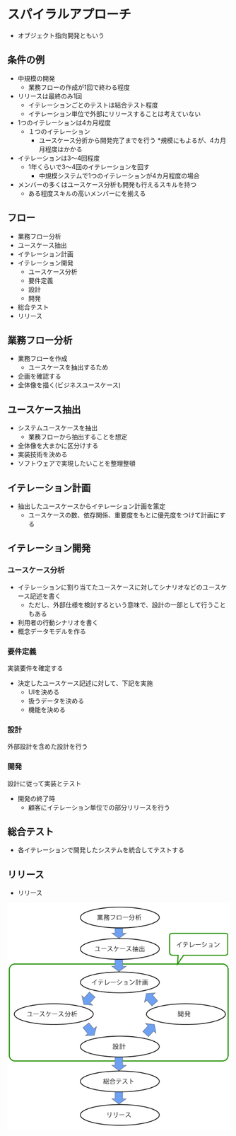 # スパイラルアプローチ

* オブジェクト指向開発ともいう

## 条件の例

* 中規模の開発
    * 業務フローの作成が1回で終わる程度
* リリースは最終のみ1回
    * イテレーションごとのテストは結合テスト程度
    * イテレーション単位で外部にリリースすることは考えていない
* 1つのイテレーションは4カ月程度
    * １つのイテレーション
        * ユースケース分折から開発完了までを行う
         *規模にもよるが、4カ月月程度はかかる
* イテレーションは3～4回程度
    * 1年くらいで3～4回のイテレーションを回す
        * 中規模システムで1つのイテレーションが4カ月程度の場合
* メンバーの多くはユースケース分析も開発も行えるスキルを持つ
    * ある程度スキルの高いメンバーにを揃える

## フロー

* 業務フロー分析
* ユースケース抽出
* イテレーション計画
* イテレーション開発
    * ユースケース分析
    * 要件定義
    * 設計
    * 開発
* 総合テスト
* リリース

## 業務フロー分析

* 業務フローを作成
    * ユースケースを抽出するため
* 企画を確認する
* 全体像を描く(ビジネスユースケース)

## ユースケース抽出

* システムユースケースを抽出
    * 業務フローから抽出することを想定
* 全体像を大まかに区分けする
* 実装技術を決める
* ソフトウェアで実現したいことを整理整頓

## イテレーション計画

* 抽出したユースケースからイテレーション計画を策定
    * ユースケースの数、依存関係、重要度をもとに優先度をつけて計画にする

## イテレーション開発

### ユースケース分析

* イテレーションに割り当てたユースケースに対してシナリオなどのユースケース記述を書く
    * ただし、外部仕様を検討するという意味で、設計の一部として行うこともある
* 利用者の行動シナリオを書く
* 概念データモデルを作る

### 要件定義

実装要件を確定する

* 決定したユースケース記述に対して、下記を実施
    * UIを決める
    * 扱うデータを決める
    * 機能を決める

### 設計

外部設計を含めた設計を行う

### 開発

設計に従って実装とテスト

* 開発の終了時
    * 顧客にイテレーション単位での部分リリースを行う

## 総合テスト

* 各イテレーションで開発したシステムを統合してテストする

## リリース

* リリース

![aproach_01](image/aproach_01.png)